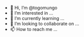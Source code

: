 - 👋 Hi, I’m @togomungo
- 👀 I’m interested in ...
- 🌱 I’m currently learning ...
- 💞️ I’m looking to collaborate on ...
- 📫 How to reach me ...

<!---
togomungo/togomungo is a ✨ special ✨ repository because its `README.md` (this file) appears on your GitHub profile.
You can click the Preview link to take a look at your changes.
--->
